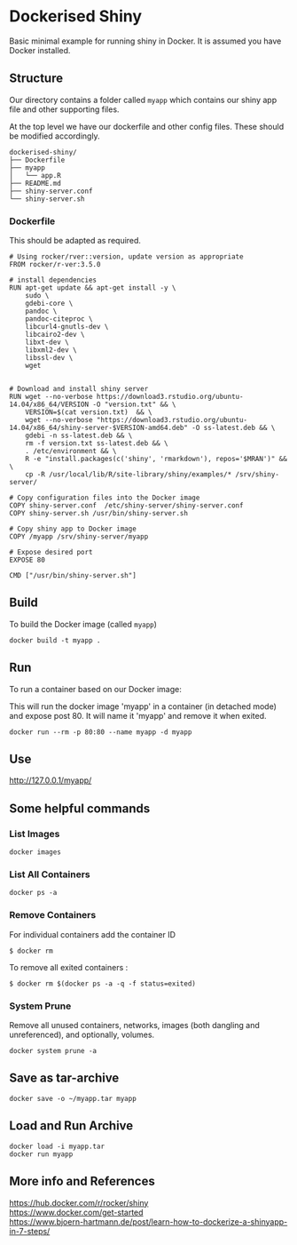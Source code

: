 # Dockerised Shiny

Basic minimal example for running shiny in Docker. It is assumed you have Docker installed. 

## Structure  

Our directory contains a folder called `myapp` which contains our shiny app
file and other supporting files. 

At the top level we have our dockerfile and other config files. These should
be modified accordingly.

```
dockerised-shiny/
├── Dockerfile
├── myapp
│   └── app.R
├── README.md
├── shiny-server.conf
└── shiny-server.sh

```

### Dockerfile   

This should be adapted as required. 

```
# Using rocker/rver::version, update version as appropriate
FROM rocker/r-ver:3.5.0

# install dependencies
RUN apt-get update && apt-get install -y \
    sudo \
    gdebi-core \
    pandoc \
    pandoc-citeproc \
    libcurl4-gnutls-dev \
    libcairo2-dev \
    libxt-dev \  
    libxml2-dev \  
    libssl-dev \  
    wget


# Download and install shiny server
RUN wget --no-verbose https://download3.rstudio.org/ubuntu-14.04/x86_64/VERSION -O "version.txt" && \
    VERSION=$(cat version.txt)  && \
    wget --no-verbose "https://download3.rstudio.org/ubuntu-14.04/x86_64/shiny-server-$VERSION-amd64.deb" -O ss-latest.deb && \
    gdebi -n ss-latest.deb && \
    rm -f version.txt ss-latest.deb && \
    . /etc/environment && \
    R -e "install.packages(c('shiny', 'rmarkdown'), repos='$MRAN')" && \
    cp -R /usr/local/lib/R/site-library/shiny/examples/* /srv/shiny-server/

# Copy configuration files into the Docker image
COPY shiny-server.conf  /etc/shiny-server/shiny-server.conf
COPY shiny-server.sh /usr/bin/shiny-server.sh

# Copy shiny app to Docker image
COPY /myapp /srv/shiny-server/myapp

# Expose desired port
EXPOSE 80

CMD ["/usr/bin/shiny-server.sh"] 

```
## Build  
To build the Docker image (called `myapp`)  

```
docker build -t myapp .
```

## Run  
To run a container based on our Docker image:    

This will run the docker image 'myapp' in a container (in detached mode) and expose post 80. It will
name it 'myapp' and remove it when exited. 

```
docker run --rm -p 80:80 --name myapp -d myapp
```

## Use  

http://127.0.0.1/myapp/


## Some helpful commands

### List Images  

```
docker images 
```

### List All Containers

```
docker ps -a
```
### Remove Containers  

For individual containers add the container ID
```
$ docker rm
```  
To remove all exited containers :  

```
$ docker rm $(docker ps -a -q -f status=exited)
```

### System Prune

Remove all unused containers, networks, images (both dangling and unreferenced), and optionally, volumes.  

```
docker system prune -a
```  

## Save as tar-archive  

```
docker save -o ~/myapp.tar myapp
``` 

## Load and Run Archive  

```
docker load -i myapp.tar
docker run myapp
```

## More info and References
https://hub.docker.com/r/rocker/shiny    
https://www.docker.com/get-started  
https://www.bjoern-hartmann.de/post/learn-how-to-dockerize-a-shinyapp-in-7-steps/
